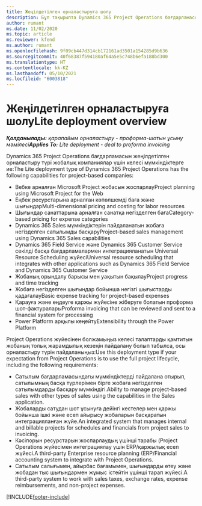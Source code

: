 ```yaml
---
title: Жеңілдетілген орналастыруға шолу
description: Бұл тақырыпта Dynamics 365 Project Operations бағдарламасын жеңілдетілген орналастыру туралы ақпарат берілген.
author: rumant
ms.date: 11/02/2020
ms.topic: article
ms.reviewer: kfend
ms.author: rumant
ms.openlocfilehash: 9f09cb447d314cb172161ad3501a154285d9b636
ms.sourcegitcommit: 40f68387f594180af64a5e5c748b6efa188bd300
ms.translationtype: HT
ms.contentlocale: kk-KZ
ms.lasthandoff: 05/10/2021
ms.locfileid: "6003818"
---
```

# <a name="lite-deployment-overview"></a><span data-ttu-id="40360-103">Жеңілдетілген орналастыруға шолу</span><span class="sxs-lookup"><span data-stu-id="40360-103">Lite deployment overview</span></span>

<span data-ttu-id="40360-104">_**Қолданылады:** қарапайым орналастыру - проформа-шотын ұсыну мәмілесі_</span><span class="sxs-lookup"><span data-stu-id="40360-104">_**Applies To:** Lite deployment - deal to proforma invoicing_</span></span>

<span data-ttu-id="40360-105">Dynamics 365 Project Operations бағдарламасын жеңілдетілген орналастыру түрі жобалық компаниялар үшін келесі мүмкіндіктерге ие:</span><span class="sxs-lookup"><span data-stu-id="40360-105">The Lite deployment type of Dynamics 365 Project Operations has the following capabilities for project-based companies:</span></span>

- <span data-ttu-id="40360-106">Вебке арналған Microsoft Project жобасын жоспарлау</span><span class="sxs-lookup"><span data-stu-id="40360-106">Project planning using Microsoft Project for the Web</span></span>
- <span data-ttu-id="40360-107">Еңбек ресурстарына арналған көпөлшемді баға және шығындар</span><span class="sxs-lookup"><span data-stu-id="40360-107">Multi-dimensional pricing and costing for labor resources</span></span>
- <span data-ttu-id="40360-108">Шығындар санаттарына арналған санатқа негізделген баға</span><span class="sxs-lookup"><span data-stu-id="40360-108">Category-based pricing for expense categories</span></span>
- <span data-ttu-id="40360-109">Dynamics 365 Sales мүмкіндіктерін пайдаланатын жобаға негізделген сатылымды басқару</span><span class="sxs-lookup"><span data-stu-id="40360-109">Project-based sales management using Dynamics 365 Sales capabilities</span></span>
- <span data-ttu-id="40360-110">Dynamics 365 Field Service және Dynamics 365 Customer Service секілді басқа бағдарламалармен интеграцияланатын Universal Resource Scheduling жүйесі</span><span class="sxs-lookup"><span data-stu-id="40360-110">Universal resource scheduling that integrates with other applications such as Dynamics 365 Field Service and Dynamics 365 Customer Service</span></span>
- <span data-ttu-id="40360-111">Жобаның орындалу барысы мен уақытын бақылау</span><span class="sxs-lookup"><span data-stu-id="40360-111">Project progress and time tracking</span></span>
- <span data-ttu-id="40360-112">Жобаға негізделген шығындар бойынша негізгі шығыстарды қадағалау</span><span class="sxs-lookup"><span data-stu-id="40360-112">Basic expense tracking for project-based expenses</span></span>
- <span data-ttu-id="40360-113">Қарауға және өңдеуге қаржы жүйесіне жіберуге болатын проформа шот-фактуралары</span><span class="sxs-lookup"><span data-stu-id="40360-113">Proforma invoicing that can be reviewed and sent to a financial system for processing</span></span>
- <span data-ttu-id="40360-114">Power Platform арқылы кеңейту</span><span class="sxs-lookup"><span data-stu-id="40360-114">Extensibility through the Power Platform</span></span>

<span data-ttu-id="40360-115">Project Operations жүйесінен болжамыңыз келесі талаптарды қамтитын жобаның толық жарамдылық кезеңін пайдалану болып табылса, осы орналастыру түрін пайдаланыңыз:</span><span class="sxs-lookup"><span data-stu-id="40360-115">Use this deployment type if your expectation from Project Operations is to use the full project lifecycle, including the following requirements:</span></span>

- <span data-ttu-id="40360-116">Сатылым бағдарламасындағы мүмкіндіктерді пайдалана отырып, сатылымның басқа түрлерімен бірге жобаға негізделген сатылымдарды басқару мүмкіндігі.</span><span class="sxs-lookup"><span data-stu-id="40360-116">Ability to manage project-based sales with other types of sales using the capabilities in the Sales application.</span></span>
- <span data-ttu-id="40360-117">Жобаларды сатудан шот ұсынуға дейінгі кестелер мен қаржы бойынша ішкі және есеп айырысу жобаларын басқаратын интеграцияланған жүйе.</span><span class="sxs-lookup"><span data-stu-id="40360-117">An integrated system that manages internal and billable projects for schedules and financials from project sales to invoicing.</span></span>
- <span data-ttu-id="40360-118">Кәсіпорын ресурстарын жоспарлаудың үшінші тарабы (Project Operations жүйесімен интеграциялау үшін ERP/қаржылық есеп жүйесі.</span><span class="sxs-lookup"><span data-stu-id="40360-118">A third-party Enterprise resource planning (ERP/Financial accounting system to integrate with Project Operations.</span></span>
- <span data-ttu-id="40360-119">Сатылым салығымен, айырбас бағамымен, шығындарды өтеу және жобадан тыс шығындармен жұмыс істейтін үшінші тарап жүйесі.</span><span class="sxs-lookup"><span data-stu-id="40360-119">A third-party system to work with sales taxes, exchange rates, expense reimbursements, and non-project expenses.</span></span>


[!INCLUDE[footer-include](../includes/footer-banner.md)]